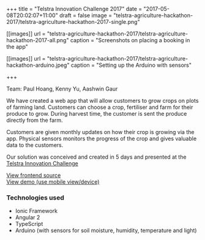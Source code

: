 +++
title = "Telstra Innovation Challenge 2017"
date = "2017-05-08T20:02:07+11:00"
draft = false
image = "telstra-agriculture-hackathon-2017/telstra-agriculture-hackathon-2017-single.png"

[[images]]
url = "telstra-agriculture-hackathon-2017/telstra-agriculture-hackathon-2017-all.png"
caption = "Screenshots on placing a booking in the app"

[[images]]
url = "telstra-agriculture-hackathon-2017/telstra-agriculture-hackathon-arduino.jpeg"
caption = "Setting up the Arduino with sensors"

+++

Team: Paul Hoang, Kenny Yu, Aashwin Gaur

We have created a web app that will allow customers to grow crops on
plots of farming land. Customers can choose a crop, fertiliser and farm
for their produce to grow. During harvest time, the customer is sent the
produce directly from the farm.

Customers are given monthly updates on how their crop is growing via the
app. Physical sensors monitors the progress of the crop and gives valuable
data to the customers.

Our solution was conceived and created in 5 days and presented at the
[Telstra Innovation Challenge](http://cto.telstra.com/TIC2017/)

[<i class="fa fa-github" aria-hidden="true"></i> View frontend source](https://github.com/HoangPaul/telstra-hackathon-agriculture)  
[View demo (use mobile view/device) <i class="fa fa-external-link" aria-hidden="true"></i> ](http://telstra-hackathon-agriculture.hoangpaul.com/)

### Technologies used

* Ionic Framework
* Angular 2
* TypeScript
* Arduino (with sensors for soil moisture, humidity, temperature and light)
